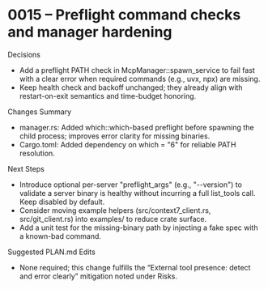 # 0015 – Preflight command checks and manager hardening

Decisions
- Add a preflight PATH check in McpManager::spawn_service to fail fast with a clear error when required commands (e.g., uvx, npx) are missing.
- Keep health check and backoff unchanged; they already align with restart-on-exit semantics and time-budget honoring.

Changes Summary
- manager.rs: Added which::which-based preflight before spawning the child process; improves error clarity for missing binaries.
- Cargo.toml: Added dependency on which = "6" for reliable PATH resolution.

Next Steps
- Introduce optional per-server "preflight_args" (e.g., "--version") to validate a server binary is healthy without incurring a full list_tools call. Keep disabled by default.
- Consider moving example helpers (src/context7_client.rs, src/git_client.rs) into examples/ to reduce crate surface.
- Add a unit test for the missing-binary path by injecting a fake spec with a known-bad command.

Suggested PLAN.md Edits
- None required; this change fulfills the “External tool presence: detect and error clearly” mitigation noted under Risks.
